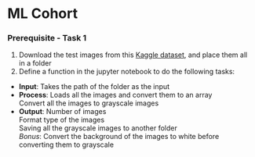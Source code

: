 # ML Cohort

### Prerequisite - Task 1

1. Download the test images from this [Kaggle dataset](https://www.kaggle.com/mbkinaci/fruit-images-for-object-detection), and place them all in a folder
2. Define a function in the jupyter notebook to do the following tasks:

- **Input**:
  Takes the path of the folder as the input
  <br>
- **Process**:
  Loads all the images and convert them to an array<br>Convert all the images to grayscale images
  <br>
- **Output**:
  Number of images <br>Format type of the images<br>Saving all the grayscale images to another folder
  <br>
  _Bonus_:
  Convert the background of the images to white before converting them to grayscale

